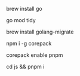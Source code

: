 brew install go

go mod tidy

brew install golang-migrate

npm i -g corepack

corepack enable pnpm

cd js && pnpm i


